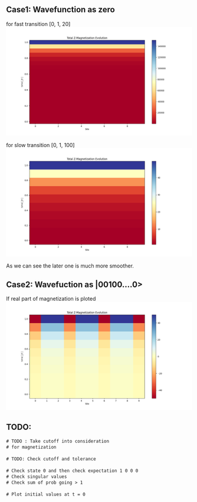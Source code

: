 ## Case1: Wavefunction as zero

for fast transition [0, 1, 20]
![](./img/final_magnetisation_all0_fast.png)

for slow transition [0, 1, 100]
![](./img/final_magnetisation_all0_slow.png)

As we can see the later one is much more smoother.

## Case2: Wavefuction as |00100....0>

If real part of magnetization is ploted
![](./img/final_magnetisation.png)

## TODO:
```
# TODO : Take cutoff into consideration
# for magnetization

# TODO: Check cutoff and tolerance

# Check state 0 and then check expectation 1 0 0 0
# Check singular values
# Check sum of prob going > 1

# Plot initial values at t = 0

```
